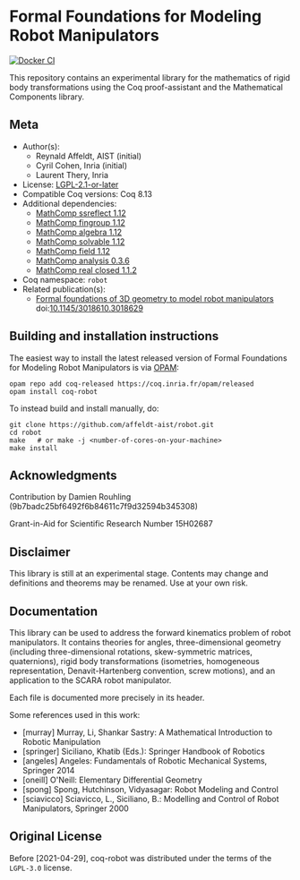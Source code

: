 <!---
This file was generated from `meta.yml`, please do not edit manually.
Follow the instructions on https://github.com/coq-community/templates to regenerate.
--->
# Formal Foundations for Modeling Robot Manipulators

[![Docker CI][docker-action-shield]][docker-action-link]

[docker-action-shield]: https://github.com/affeldt-aist/robot/workflows/Docker%20CI/badge.svg?branch=master
[docker-action-link]: https://github.com/affeldt-aist/robot/actions?query=workflow:"Docker%20CI"




This repository contains an experimental library for the mathematics
of rigid body transformations using the Coq proof-assistant and the
Mathematical Components library.

## Meta

- Author(s):
  - Reynald Affeldt, AIST (initial)
  - Cyril Cohen, Inria (initial)
  - Laurent Thery, Inria
- License: [LGPL-2.1-or-later](LICENSE)
- Compatible Coq versions: Coq 8.13
- Additional dependencies:
  - [MathComp ssreflect 1.12](https://math-comp.github.io)
  - [MathComp fingroup 1.12](https://math-comp.github.io)
  - [MathComp algebra 1.12](https://math-comp.github.io)
  - [MathComp solvable 1.12](https://math-comp.github.io)
  - [MathComp field 1.12](https://math-comp.github.io)
  - [MathComp analysis 0.3.6](https://github.com/math-comp/analysis)
  - [MathComp real closed 1.1.2](https://github.com/math-comp/real-closed)
- Coq namespace: `robot`
- Related publication(s):
  - [Formal foundations of 3D geometry to model robot manipulators](https://staff.aist.go.jp/reynald.affeldt/documents/robot_cpp_long.pdf) doi:[10.1145/3018610.3018629](https://doi.org/10.1145/3018610.3018629)

## Building and installation instructions

The easiest way to install the latest released version of Formal Foundations for Modeling Robot Manipulators
is via [OPAM](https://opam.ocaml.org/doc/Install.html):

```shell
opam repo add coq-released https://coq.inria.fr/opam/released
opam install coq-robot
```

To instead build and install manually, do:

``` shell
git clone https://github.com/affeldt-aist/robot.git
cd robot
make   # or make -j <number-of-cores-on-your-machine> 
make install
```


## Acknowledgments

Contribution by Damien Rouhling (9b7badc25bf6492f6b84611c7f9d32594b345308)

Grant-in-Aid for Scientific Research Number 15H02687

## Disclaimer

This library is still at an experimental stage.  Contents may change
and definitions and theorems may be renamed.  Use at your own risk.

## Documentation

This library can be used to address the forward kinematics problem
of robot manipulators.  It contains theories for angles,
three-dimensional geometry (including three-dimensional rotations,
skew-symmetric matrices, quaternions), rigid body transformations
(isometries, homogeneous representation, Denavit-Hartenberg
convention, screw motions), and an application to the SCARA robot
manipulator.

Each file is documented more precisely in its header.

Some references used in this work:
- [murray] Murray, Li, Shankar Sastry: A Mathematical Introduction to Robotic Manipulation
- [springer] Siciliano, Khatib (Eds.): Springer Handbook of Robotics
- [angeles] Angeles: Fundamentals of Robotic Mechanical Systems, Springer 2014
- [oneill] O'Neill: Elementary Differential Geometry
- [spong] Spong, Hutchinson, Vidyasagar: Robot Modeling and Control
- [sciavicco] Sciavicco, L., Siciliano, B.: Modelling and Control of Robot Manipulators, Springer 2000

## Original License

Before [2021-04-29], coq-robot was distributed under the terms of the
`LGPL-3.0` license.
